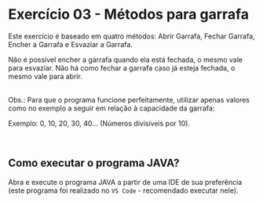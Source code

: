 # Exercício 03 - Métodos para garrafa

Este exercício é baseado em quatro métodos: Abrir Garrafa, Fechar Garrafa, Encher a Garrafa e Esvaziar a Garrafa.

Não é possível encher a garrafa quando ela está fechada, o mesmo vale para esvaziar.
Não há como fechar a garrafa caso já esteja fechada, o mesmo vale para abrir.

<br/> 
Obs.: Para que o programa funcione perfeitamente, utilizar apenas valores como no exemplo a seguir em relação à capacidade da garrafa:

Exemplo: 0, 10, 20, 30, 40... (Números divisíveis por 10).

<br/>

## Como executar o programa JAVA?

Abra e execute o programa JAVA a partir de uma IDE de sua preferência (este programa foi realizado no `VS Code` - recomendado executar nele).
